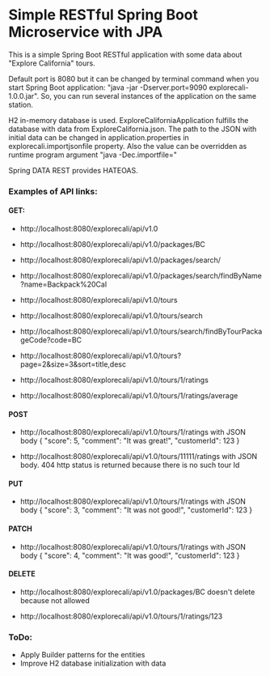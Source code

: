 # Simple RESTful Spring Boot Microservice with JPA

This is a simple Spring Boot RESTful application with some data about "Explore California" tours.

Default port is 8080 but it can be changed by terminal command when you start Spring Boot application:
"java -jar -Dserver.port=9090 explorecali-1.0.0.jar". So, you can run several instances of the application on the same station.

H2 in-memory database is used. ExploreCaliforniaApplication fulfills the database with data from ExploreCalifornia.json.
The path to the JSON with initial data can be changed in application.properties in explorecali.importjsonfile property.
Also the value can be overridden as runtime program argument "java -Dec.importfile=<filename>"


Spring DATA REST provides HATEOAS.

### Examples of API links:

#### GET:

- http://localhost:8080/explorecali/api/v1.0

- http://localhost:8080/explorecali/api/v1.0/packages/BC

- http://localhost:8080/explorecali/api/v1.0/packages/search/

- http://localhost:8080/explorecali/api/v1.0/packages/search/findByName?name=Backpack%20Cal

- http://localhost:8080/explorecali/api/v1.0/tours

- http://localhost:8080/explorecali/api/v1.0/tours/search

- http://localhost:8080/explorecali/api/v1.0/tours/search/findByTourPackageCode?code=BC

- http://localhost:8080/explorecali/api/v1.0/tours?page=2&size=3&sort=title,desc

- http://localhost:8080/explorecali/api/v1.0/tours/1/ratings

- http://localhost:8080/explorecali/api/v1.0/tours/1/ratings/average

#### POST

- http://localhost:8080/explorecali/api/v1.0/tours/1/ratings
with JSON body
{
    "score": 5,
    "comment": "It was great!",
    "customerId": 123
}

- http://localhost:8080/explorecali/api/v1.0/tours/11111/ratings with JSON body.
404 http status is returned because there is no such tour Id

#### PUT

- http://localhost:8080/explorecali/api/v1.0/tours/1/ratings
with JSON body
{
    "score": 3,
    "comment": "It was not good!",
    "customerId": 123
}

#### PATCH

- http://localhost:8080/explorecali/api/v1.0/tours/1/ratings
with JSON body
{
    "score": 4,
    "comment": "It was good!",
    "customerId": 123
}

#### DELETE

- http://localhost:8080/explorecali/api/v1.0/packages/BC doesn't delete because not allowed

- http://localhost:8080/explorecali/api/v1.0/tours/1/ratings/123


### ToDo:
* Apply Builder patterns for the entities
* Improve H2 database initialization with data